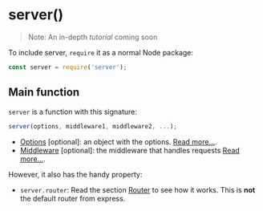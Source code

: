 # server()

> Note: An in-depth *tutorial* coming soon

To include server, `require` it as a normal Node package:

```js
const server = require('server');
```

## Main function

`server` is a function with this signature:

```js
server(options, middleware1, middleware2, ...);
```

- [Options](options.md) [optional]: an object with the options. [Read more...](options.md).
- [Middleware](middleware.md) [optional]: the middleware that handles requests [Read more...](middleware.md).

However, it also has the handy property:

- `server.router`: Read the section [Router](router.md) to see how it works. This is **not** the default router from express.
